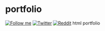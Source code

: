 # portfolio
[![Follow me](https://img.shields.io/github/followers/sabbir-21?label=follow%20me&style=social)](https://github.com/sabbir-21)
[![Twitter](https://img.shields.io/twitter/follow/SabbirA58223088?label=Follow%20me&style=social)](https://twitter.com/SabbirA58223088)
[![Reddit](https://img.shields.io/reddit/user-karma/link/sabbir299?style=social)](https://www.reddit.com/user/sabbir299)
html portfolio
